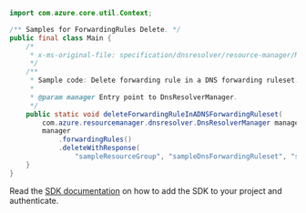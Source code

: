 ```java
import com.azure.core.util.Context;

/** Samples for ForwardingRules Delete. */
public final class Main {
    /*
     * x-ms-original-file: specification/dnsresolver/resource-manager/Microsoft.Network/preview/2020-04-01-preview/examples/ForwardingRule_Delete.json
     */
    /**
     * Sample code: Delete forwarding rule in a DNS forwarding ruleset.
     *
     * @param manager Entry point to DnsResolverManager.
     */
    public static void deleteForwardingRuleInADNSForwardingRuleset(
        com.azure.resourcemanager.dnsresolver.DnsResolverManager manager) {
        manager
            .forwardingRules()
            .deleteWithResponse(
                "sampleResourceGroup", "sampleDnsForwardingRuleset", "sampleForwardingRule", null, Context.NONE);
    }
}
```

Read the [SDK documentation](https://github.com/Azure/azure-sdk-for-java/blob/azure-resourcemanager-dnsresolver_1.0.0-beta.1/sdk/dnsresolver/azure-resourcemanager-dnsresolver/README.md) on how to add the SDK to your project and authenticate.
